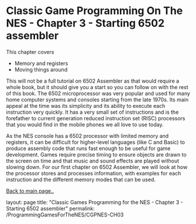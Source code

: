 # Classic Game Programming On The NES - Chapter 3 - Starting 6502 assembler

This chapter covers

- Memory and registers
- Moving things around

This will not be a full tutorial on 6502 Assembler as that would require a whole book, but it should give you a start so you can follow on with the rest of this book. The 6502 microprocessor was very popular and used for many home computer systems and consoles starting from the late 1970s. Its main appeal at the time was its simplicity and its ability to execute each instruction very quickly. It has a very small set of instructions and is the forefather to current generation reduced instruction set (RISC) processors that you would find in the mobile phones we all love to use today.

As the NES console has a 6502 processor with limited memory and registers, it can be difficult for higher-level languages (like C and Basic) to produce assembly code that runs fast enough to be useful for game development. Games require precise timing to ensure objects are drawn to the screen on time and that music and sound effects are played without slowing down. For our first chapter on 6502 Assembler, we will look at how the processor stores and processes information, with examples for each instruction and the different memory modes that can be used.


[Back to main page..](/ProgammingForTheNES.md)

layout: page
title: "Classic Games Programming for the NES - Chapter 3 - Starting 6502 assembler"
permalink: /ProgrammingGamesForTheNES/CGPNES-CH03
